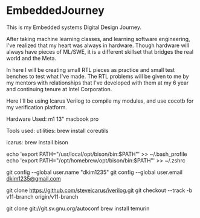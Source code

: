 # EmbeddedJourney
This is my Embedded systems Digital Design Journey. 

After taking machine learning classes, and learning software engineering, I've realized that my heart was always in hardware. 
Though hardware will always have pieces of ML/SWE, it is a different skillset that bridges the real world and the Meta. 

In here I will be creating small RTL pieces as practice and small test benches to test what I've made.
The RTL problems will be given to me by my mentors with relationships that I've developed with them at my 6 year and continuing tenure at Intel Corporation.

Here I'll be using Icarus Verilog to compile my modules, and use cocotb for my verification platform. 

Hardware Used:
m1 13" macbook pro

Tools used:
utilities:
brew install coreutils

icarus:
brew install bison

echo 'export PATH="/usr/local/opt/bison/bin:$PATH"' >> ~/.bash_profile
echo 'export PATH="/opt/homebrew/opt/bison/bin:$PATH"' >> ~/.zshrc

git config --global user.name "dkim1235"
git config --global user.email dkim1235@gmail.com

git clone https://github.com/steveicarus/iverilog.git
git checkout --track -b v11-branch origin/v11-branch

git clone git://git.sv.gnu.org/autoconf
brew install temurin


